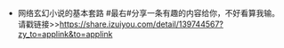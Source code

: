 - 网络玄幻小说的基本套路 #最右#分享一条有趣的内容给你，不好看算我输。请戳链接>>https://share.izuiyou.com/detail/139744567?zy_to=applink&to=applink